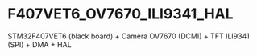 # F407VET6_OV7670_ILI9341_HAL
STM32F407VET6 (black board) + Camera OV7670 (DCMI) + TFT ILI9341 (SPI) + DMA + HAL
